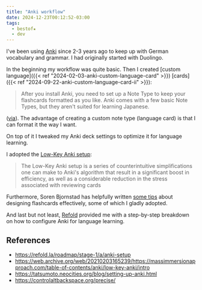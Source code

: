 ```yaml
---
title: "Anki workflow"
date: 2024-12-23T00:12:52-03:00
tags:
  - bestof★
  - dev
---
```


I've been using [Anki](https://apps.ankiweb.net/) since 2-3 years ago to keep up
with German vocabulary and grammar. I had originally started with Duolingo.

In the beginning my workflow was quite basic.
Then I created [custom language]({{< ref "2024-02-03-anki-custom-language-card" >}}) [cards]({{< ref "2024-09-22-anki-custom-language-card-ii" >}}):

> After you install Anki, you need to set up a Note Type to keep your flashcards
> formatted as you like. Anki comes with a few basic Note Types, but they aren't
> suited for learning Japanese.

([via](https://tatsumoto.neocities.org/blog/setting-up-anki)). The advantage of
creating a custom note type (language card) is that I can format it the way I
want.

On top of it I tweaked my Anki deck settings to optimize it for language learning.

I adopted the [Low-Key Anki
setup](https://web.archive.org/web/20210203165239/https://massimmersionapproach.com/table-of-contents/anki/low-key-anki/intro):

> The Low-Key Anki setup is a series of counterintuitive simplifications one can
> make to Anki's algorithm that result in a significant boost in efficiency, as
> well as a considerable reduction in the stress associated with reviewing cards

Furthermore, Soren Bjornstad has helpfully written [some
tips](https://controlaltbackspace.org/precise/) about designing flashcards
effectively, some of which I gladly adopted.

And last but not least, [Refold](https://refold.la/roadmap/stage-1/a/anki-setup)
provided me with a step-by-step breakdown on how to configure Anki for language
learning.

## References

- https://refold.la/roadmap/stage-1/a/anki-setup
- https://web.archive.org/web/20210203165239/https://massimmersionapproach.com/table-of-contents/anki/low-key-anki/intro
- https://tatsumoto.neocities.org/blog/setting-up-anki.html
- https://controlaltbackspace.org/precise/
